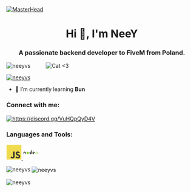 [![MasterHead](https://cdn.discordapp.com/banners/941278760676773898/a_8b5f0ce3bca735e5df0b6a4a039ec415.gif?size=2048)](https://neey.xyz)
<h1 align="center">Hi 👋, I'm NeeY</h1>
<h3 align="center">A passionate backend developer to FiveM from Poland.</h3>
<img align="right" alt="Cat <3" width="400" src="https://i.pinimg.com/564x/f1/fe/06/f1fe06ef5eb03b635b6abe824048d531.jpg">
<p align="left"> <img src="https://komarev.com/ghpvc/?username=neeyvs&label=Views&color=00ffee&style=flat" alt="neeyvs" /> </p>

<p align="left"> <a href="https://github.com/ryo-ma/github-profile-trophy"><img src="https://github-profile-trophy.vercel.app/?username=neeyvs" alt="neeyvs" /></a> </p>

- 🌱 I’m currently learning **Bun**

<h3 align="left">Connect with me:</h3>
<p align="left">
<a href="https://discord.gg/https://discord.gg/VuHQpQyD4V" target="blank"><img align="center" src="https://raw.githubusercontent.com/rahuldkjain/github-profile-readme-generator/master/src/images/icons/Social/discord.svg" alt="https://discord.gg/VuHQpQyD4V" height="30" width="40" /></a>
</p>

<h3 align="left">Languages and Tools:</h3>
<p align="left"> <a href="https://developer.mozilla.org/en-US/docs/Web/JavaScript" target="_blank" rel="noreferrer"> <img src="https://raw.githubusercontent.com/devicons/devicon/master/icons/javascript/javascript-original.svg" alt="javascript" width="40" height="40"/> </a> <a href="https://nodejs.org" target="_blank" rel="noreferrer"> <img src="https://raw.githubusercontent.com/devicons/devicon/master/icons/nodejs/nodejs-original-wordmark.svg" alt="nodejs" width="40" height="40"/> </a> </p>

<p><img align="left" src="https://github-readme-stats.vercel.app/api/top-langs?username=neeyvs&show_icons=true&theme=dark&locale=en&layout=compact" alt="neeyvs" /></p>

<p>&nbsp;<img align="center" src="https://github-readme-stats.vercel.app/api?username=neeyvs&show_icons=true&theme=dark&locale=en" alt="neeyvs" /></p>

<p><img align="center" src="https://github-readme-streak-stats.herokuapp.com/?user=neeyvs&theme=dark" alt="neeyvs" /></p>
